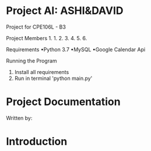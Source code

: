 # Project AI: ASHI&DAVID
Project for CPE106L - B3

Project Members  1. 
  1.
  2.
  3.
  4.
  5.
  6.

Requirements
•Python 3.7
•MySQL
•Google Calendar Api

Running the Program
1. Install all requirements
2. Run in terminal 'python main.py'

# Project Documentation
Written by:

# Introduction

